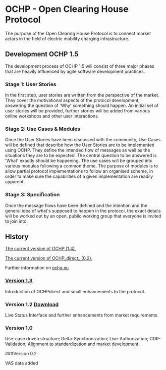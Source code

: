 # OCHP - Open Clearing House Protocol

The purpose of the Open Clearing House Protocol is to connect market actors in the
field of electric mobility charging infrastructure.

## Development OCHP 1.5

The development process of OCHP 1.5 will consist of three major phases that are heavily influenced by agile software development practices.
### Stage 1: User Stories
In the first step, user stories are written from the perspective of the market. They cover the motivational aspects of the protocol development, answering the question of 'Why' something should happen. An initial set of user stories will be provided, further stories will be added from various online workshops and other user interactions.

### Stage 2: Use Cases & Modules
Once the User Stories have been discussed with the community, Use Cases will be defined that describe how the User Stories are to be implemented using OCHP. They define the intended flow of messages as well as the situations they are to be expected. The central question to be answered is 'What' exactly should be happening.
The use cases will be grouped into various modules following a common theme. The purpose of modules is to allow partial protocol implementations to follow an organised scheme, in order to make sure the capabilities of a given implementation are readily apparent. 

### Stage 3: Specification
Once the message flows have been defined and the intention and the general idea of what's supposed to happen in the protocol, the exact details will be worked out by an open, public working group that everyone is invited to join into.


## History

[The current version of OCHP (1.4).](OCHP.md)

[The current version of OCHP_direct_ (0.2).](OCHP-direct.md)

Further information on [ochp.eu](http://ochp.eu)

### [Version 1.3](https://github.com/e-clearing-net/OCHP/tree/OCHP-1.3)

Introduction of OCHPdirect and small enhancements to the protocol.


### Version 1.2 [Download](http://www.ochp.eu/wp-content/uploads/2013/12/140617_Open-Clearing-House-Protocol_v1.2_0.18.pdf)

Live Status Interface and further enhancements from market requirements.


### Version 1.0

Use-case driven structure; Delta-Synchronization; Live-Authorization; CDR-Validation; Alignment to standardization and market development.


###Version 0.2

VAS data added
